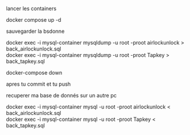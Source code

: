 lancer les containers

docker compose up -d 


sauvegarder la bsdonne

docker exec -i mysql-container mysqldump -u root -proot airlockunlock > back_airlockunlock.sql  
docker exec -i mysql-container mysqldump -u root -proot Tapkey > back_tapkey.sql  

docker-compose down
 
apres tu commit et tu push 

recuperer ma base de donnés sur un autre pc

docker exec -i mysql-container mysql -u root -proot airlockunlock < back_airlockunlock.sql  
docker exec -i mysql-container mysql -u root -proot Tapkey < back_tapkey.sql 